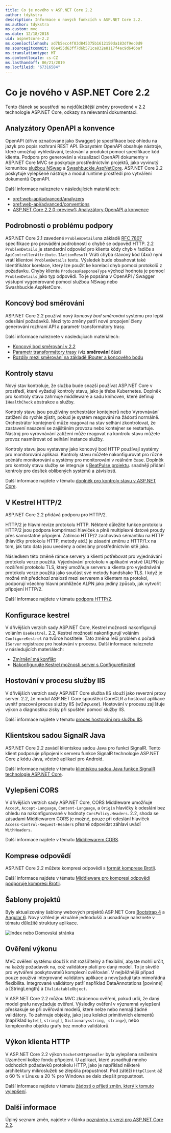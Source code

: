 ```yaml
---
title: Co je nového v ASP.NET Core 2.2
author: tdykstra
description: Informace o nových funkcích v ASP.NET Core 2.2.
ms.author: tdykstra
ms.custom: mvc
ms.date: 12/18/2018
uid: aspnetcore-2.2
ms.openlocfilehash: ad7b5ecc4f03d845375b1612150da183df9ec0d9
ms.sourcegitcommit: 06a455d63ff7d6b571ca832e8117f4ac9d646baf
ms.translationtype: MT
ms.contentlocale: cs-CZ
ms.lasthandoff: 06/21/2019
ms.locfileid: "67316584"
---
```

# <a name="whats-new-in-aspnet-core-22"></a>Co je nového v ASP.NET Core 2.2

Tento článek se soustředí na nejdůležitější změny provedené v 2.2 technologie ASP.NET Core, odkazy na relevantní dokumentaci.

## <a name="openapi-analyzers--conventions"></a>Analyzátory OpenAPI a konvence

OpenAPI (dříve označované jako Swagger) je specifikace bez ohledu na jazyk pro popis rozhraní REST API. Ekosystém OpenAPI obsahuje nástroje, které umožňují vyhledávání, testování a produkci pomocí specifikace kód klienta. Podpora pro generování a vizualizaci OpenAPI dokumenty v ASP.NET Core MVC se poskytuje prostřednictvím projektů, jako vyvinutý komunitou [službou NSwag](https://github.com/RicoSuter/NSwag) a [Swashbuckle.AspNetCore](https://github.com/domaindrivendev/Swashbuckle.AspNetCore). ASP.NET Core 2.2 poskytuje vylepšené nástroje a modul runtime prostředí pro vytváření dokumentů OpenAPI.

Další informace naleznete v následujících materiálech:

* <xref:web-api/advanced/analyzers>
* <xref:web-api/advanced/conventions>
* [ASP.NET Core 2.2.0-preview1: Analyzátory OpenAPI a konvence](https://blogs.msdn.microsoft.com/webdev/2018/08/23/asp-net-core-2-20-preview1-open-api-analyzers-conventions/)

## <a name="problem-details-support"></a>Podrobnosti o problému podpory

ASP.NET Core 2.1 zavedené `ProblemDetails`na základě [RFC 7807](https://tools.ietf.org/html/rfc7807) specifikace pro provádění podrobnosti o chybě se odpověď HTTP. 2\.2 `ProblemDetails` je standardní odpověď pro klienta kódy chyb v řadiče s `ApiControllerAttribute`. `IActionResult` Vrátí chyba stavový kód (4xx) nyní vrátí klientovi `ProblemDetails` textu. Výsledek bude obsahovat také Identifikátor korelace, který lze použít ke korelaci chyb pomocí protokolů z požadavku. Chyby klienta `ProducesResponseType` výchozí hodnota je pomocí `ProblemDetails` jako typ odpovědi. To je popsána v OpenAPI / Swagger výstupní vygenerované pomocí službou NSwag nebo Swashbuckle.AspNetCore.

## <a name="endpoint-routing"></a>Koncový bod směrování

ASP.NET Core 2.2 používá nový *koncový bod směrování* systému pro lepší odesílání požadavků. Mezi tyto změny patří nové propojení členy generování rozhraní API a parametr transformátory trasy.

Další informace naleznete v následujících materiálech:

* [Koncový bod směrování v 2.2](https://blogs.msdn.microsoft.com/webdev/2018/08/27/asp-net-core-2-2-0-preview1-endpoint-routing/)
* [Parametr transformátory trasy](https://www.hanselman.com/blog/ASPNETCore22ParameterTransformersForCleanURLGenerationAndSlugsInRazorPagesOrMVC.aspx) (viz **směrování** část)
* [Rozdíly mezi směrování na základě IRouter a koncového bodu](xref:fundamentals/routing?view=aspnetcore-2.2#differences-from-earlier-versions-of-routing)

## <a name="health-checks"></a>Kontroly stavu

Nový stav kontroluje, že služba bude snazší používat ASP.NET Core v prostředí, které vyžadují kontroly stavu, jako je třeba Kubernetes. Doplněk pro kontroly stavu zahrnuje middleware a sadu knihoven, které definují `IHealthCheck` abstrakce a služby.

Kontroly stavu jsou používány orchestrátor kontejnerů nebo Vyrovnávání zatížení do rychle zjistit, pokud je systém reagování na žádosti normálně. Orchestrátor kontejnerů může reagovat na stav selhání zkontrolovat, že zastavení nasazení se zajištěním provozu nebo kontejner se restartuje. Nástroj pro vyrovnávání zatížení může reagovat na kontrolu stavu můžete provoz nasměrovat od selhání instance služby.

Kontroly stavu jsou vystaveny jako koncový bod HTTP používají systémy pro monitorování aplikací. Kontroly stavu můžete nakonfigurovat pro různé scénáře monitorování a systémy pro monitorování v reálném čase. Doplněk pro kontroly stavu služby se integruje s [BeatPulse projektu](https://github.com/Xabaril/BeatPulse). snadněji přidání kontroly pro desítek oblíbených systémů a závislostí.

Další informace najdete v tématu [doplněk pro kontroly stavu v ASP.NET Core](xref:host-and-deploy/health-checks).

## <a name="http2-in-kestrel"></a>V Kestrel HTTP/2

ASP.NET Core 2.2 přidává podporu pro HTTP/2.

HTTP/2 je hlavní revize protokolu HTTP. Některé důležité funkce protokolu HTTP/2 jsou podpora komprimaci hlaviček a plně multiplexní datové proudy přes samostatné připojení. Zatímco HTTP/2 zachovává sémantiku na HTTP (hlavičky protokolu HTTP, metody atd.) je zásadní změnu z HTTP/1.x na tom, jak tato data jsou uvedeny a odeslány prostřednictvím sítě jako.

Následkem této změně rámce servery a klienti potřebovat pro vyjednávání protokolu verze použitá. Vyjednávání protokolu v aplikační vrstvě (ALPN) je rozšíření protokolu TLS, který umožňuje serveru a klienta pro vyjednávání protokolu verze použitá jako součást své metody handshake TLS. I když je možné mít předchozí znalosti mezi serverem a klientem na protokol, podporují všechny hlavní prohlížeče ALPN jako jediný způsob, jak vytvořit připojení HTTP/2.

Další informace najdete v tématu [podpora HTTP/2](xref:fundamentals/servers/index?view=aspnetcore-2.2#http2-support).

## <a name="kestrel-configuration"></a>Konfigurace kestrel

V dřívějších verzích sady ASP.NET Core, Kestrel možnosti nakonfigurují voláním `UseKestrel`. 2\.2, Kestrel možnosti nakonfigurují voláním `ConfigureKestrel` na tvůrce hostitele. Tato změna řeší problém s pořadí `IServer` registrace pro hostování v procesu. Další informace naleznete v následujících materiálech:

* [Zmírnění má konflikt](https://github.com/aspnet/KestrelHttpServer/issues/2760)
* [Nakonfigurujte Kestrel možnosti server s ConfigureKestrel](xref:fundamentals/servers/kestrel?view=aspnetcore-2.2#how-to-use-kestrel-in-aspnet-core-apps)

## <a name="iis-in-process-hosting"></a>Hostování v procesu služby IIS

V dřívějších verzích sady ASP.NET Core služba IIS slouží jako reverzní proxy server. 2\.2, že modul ASP.NET Core spouštěcí CoreCLR a hostovat aplikace uvnitř pracovní proces služby IIS (*w3wp.exe*). Hostování v procesu zajišťuje výkon a diagnostiku zisky při spuštění pomocí služby IIS.

Další informace najdete v tématu [proces hostování pro službu IIS](xref:host-and-deploy/aspnet-core-module?view=aspnetcore-2.2#in-process-hosting-model).

## <a name="signalr-java-client"></a>Klientskou sadou SignalR Java

ASP.NET Core 2.2 zavádí klientskou sadou Java pro funkci SignalR. Tento klient podporuje připojení k serveru funkce SignalR technologie ASP.NET Core z kódu Java, včetně aplikací pro Android.

Další informace najdete v tématu [klientskou sadou Java funkce SignalR technologie ASP.NET Core](https://docs.microsoft.com/aspnet/core/signalr/java-client?view=aspnetcore-2.2).

## <a name="cors-improvements"></a>Vylepšení CORS

V dřívějších verzích sady ASP.NET Core, CORS Middleware umožňuje `Accept`, `Accept-Language`, `Content-Language`, a `Origin` hlavičky k odeslání bez ohledu na nakonfigurované v hodnoty `CorsPolicy.Headers`. 2\.2, shoda se zásadami Middlewarem CORS je možné, pouze při odeslání hlaviček `Access-Control-Request-Headers` přesně odpovídat záhlaví uvádí `WithHeaders`.

Další informace najdete v tématu [Middlewarem CORS](xref:security/cors?view=aspnetcore-2.2#set-the-allowed-request-headers).

## <a name="response-compression"></a>Komprese odpovědí

ASP.NET Core 2.2 můžete kompresi odpovědí s [formát komprese Brotli](https://tools.ietf.org/html/rfc7932).

Další informace najdete v tématu [Middleware pro kompresi odpovědí podporuje kompresi Brotli](xref:performance/response-compression?view=aspnetcore-2.2#brotli-compression-provider).

## <a name="project-templates"></a>Šablony projektů

Byly aktualizovány šablony webových projektů ASP.NET Core [Bootstrap 4](https://getbootstrap.com/docs/4.1/migration/) a [Angular 6](https://blog.angular.io/version-6-of-angular-now-available-cc56b0efa7a4). Nový vzhled je vizuálně jednodušší a usnadňuje naleznete v tématu důležité struktury aplikace.

![Index nebo Domovská stránka](~/tutorials/razor-pages/razor-pages-start/_static/home2.2.png)

## <a name="validation-performance"></a>Ověření výkonu

MVC ověření systému slouží k mít rozšiřitelný a flexibilní, abyste mohli určit, na každý požadavek na, což validátory platí pro daný model. To je skvělé pro vytváření poskytovatelů komplexní ověřování. V nejběžnější případ pouze používá integrované validátory aplikace a nevyžadují tato mimořádná flexibilita. Integrované validátory patří například DataAnnotations [povinné] a [StringLength] a `IValidatableObject`.

V ASP.NET Core 2.2 můžou MVC zkrácenou ověření, pokud určí, že daný model grafu nevyžaduje ověření. Výsledky ověření v významná vylepšení přeskakuje se při ověřování modelů, které nelze nebo nemají žádné validátory. To zahrnuje objekty, jako jsou kolekcí primitivních elementů (například `byte[]`, `string[]`, `Dictionary<string, string>`), nebo komplexního objektu grafy bez mnoho validátorů.

## <a name="http-client-performance"></a>Výkon klienta HTTP

V ASP.NET Core 2.2 výkon `SocketsHttpHandler` byla vylepšena snížením Uzamčení kolize fondu připojení. U aplikací, které usnadňují mnoho odchozích požadavků protokolu HTTP, jako je například některé architektury mikroslužeb se zlepšila propustnost. Pod zátěží `HttpClient` až o 60 % v Linuxu a 20 % pro Windows se dalo zlepšit propustnost.

Další informace najdete v tématu [žádosti o přijetí změn, který k tomuto vylepšení](https://github.com/dotnet/corefx/pull/32568).

## <a name="additional-information"></a>Další informace

Úplný seznam změn, najdete v článku [poznámky k verzi pro ASP.NET Core 2.2](https://github.com/aspnet/Home/releases/tag/2.2.0).
